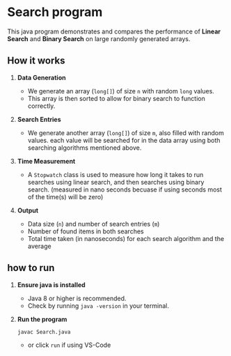 # Search program

This java program demonstrates and compares the performance of **Linear Search** and **Binary Search** on large randomly generated arrays.

## How it works

1. **Data Generation**  
   - We generate an array (`long[]`) of size `n` with random `long` values.
   - This array is then sorted to allow  for binary search to function correctly.

2. **Search Entries**  
   - We generate another array (`long[]`) of size `m`, also filled with random values. each value will be searched for in the data array using both searching algorithms mentioned above.

3. **Time Measurement**  
   - A `Stopwatch` class is used to measure how long it takes to run searches using linear search, and then searches using binary search. (measured in nano seconds becuase if using seconds most of the time(s) will be zero)
  


4. **Output**  
   - Data size (`n`) and number of search entries (`m`)
   - Number of found items in both searches
   - Total time taken (in nanoseconds) for each search algorithm and the average



## how to run

1. **Ensure java is installed**  
   - Java 8 or higher is recommended.  
   - Check by running `java -version` in your terminal.

2. **Run the program**  
   ```bash
   javac Search.java
   ```
   - or click `run` if using VS-Code
